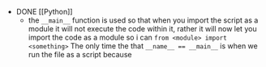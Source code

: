 - DONE [[Python]]
	- the `__main__` function is used so that when you import the script as a module it will not execute the code within it, rather it will now let you import the code as a module so i can `from <module> import <something>` The only time the that `__name__ == __main__` is when we run the file as a script because